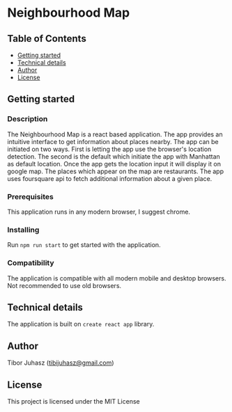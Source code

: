 # Neighbourhood Map

## Table of Contents

* [Getting started](#getting-started)
* [Technical details](#technical-details)
* [Author](#author)
* [License](#license)

## Getting started

### Description

The Neighbourhood Map is a react based application. The app provides an intuitive interface to get information about places nearby. The app can be initiated on two ways. First is letting the app use the browser's location detection. The second is the default which initiate the app with Manhattan as default location. Once the app gets the location input it will display it on google map.
The places which appear on the map are restaurants. The app uses foursquare api to fetch additional information about a given place.

### Prerequisites

This application runs in any modern browser, I suggest chrome.

### Installing

Run `npm run start` to get started with the application.

### Compatibility

The application is compatible with all modern mobile and desktop browsers. Not recommended to use old browsers.

## Technical details

The application is built on `create react app` library.

## Author

Tibor Juhasz (tibijuhasz@gmail.com)

## License

This project is licensed under the MIT License
